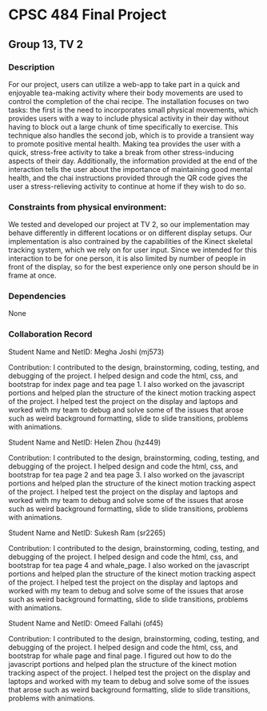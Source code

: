 # CPSC 484 Final Project
## Group 13, TV 2

### Description
For our project, users can utilize a web-app to take part in a quick and enjoyable tea-making activity where their body movements are used to control the completion of the chai recipe. The installation focuses on two tasks: the first is the need to incorporates small physical movements, which provides users with a way to include physical activity in their day without having to block out a large chunk of time specifically to exercise. This technique also handles the second job, which is to provide a transient way to promote positive mental health. Making tea provides the user with a quick, stress-free activity to take a break from other stress-inducing aspects of their day. Additionally, the information provided at the end of the interaction tells the user about the importance of maintaining good mental health, and the chai instructions provided through the QR code gives the user a stress-relieving activity to continue at home if they wish to do so.


### Constraints from physical environment:
We tested and developed our project at TV 2, so our implementation may behave differently in different locations or on different display setups. Our implementation is also contrained by the capabilities of the Kinect skeletal tracking system, which we rely on for user input. Since we intended for this interaction to be for one person, it is also limited by number of people in front of the display, so for the best experience only one person should be in frame at once.

### Dependencies
None

### Collaboration Record
Student Name and NetID: Megha Joshi (mj573)

Contribution: I contributed to the design, brainstorming, coding, testing, and debugging of the project. I helped design and code the html, css, and bootstrap for index page and tea page 1. I also worked on the javascript portions and helped plan the structure of the kinect motion tracking aspect of the project. I helped test the project on the display and laptops and worked with my team to debug and solve some of the issues that arose such as weird background formatting, slide to slide transitions, problems with animations. 

Student Name and NetID: Helen Zhou (hz449)

Contribution:  I contributed to the design, brainstorming, coding, testing, and debugging of the project. I helped design and code the html, css, and bootstrap for tea page 2 and tea page 3. I also worked on the javascript portions and helped plan the structure of the kinect motion tracking aspect of the project. I helped test the project on the display and laptops and worked with my team to debug and solve some of the issues that arose such as weird background formatting, slide to slide transitions, problems with animations. 

Student Name and NetID: Sukesh Ram (sr2265)

Contribution: I contributed to the design, brainstorming, coding, testing, and debugging of the project. I helped design and code the html, css, and bootstrap for tea page 4 and whale_page. I also worked on the javascript portions and helped plan the structure of the kinect motion tracking aspect of the project. I helped test the project on the display and laptops and worked with my team to debug and solve some of the issues that arose such as weird background formatting, slide to slide transitions, problems with animations. 

Student Name and NetID: Omeed Fallahi (of45)

Contribution: I contributed to the design, brainstorming, coding, testing, and debugging of the project. I helped design and code the html, css, and bootstrap for whale page and final page. I figured out how to do the javascript portions and helped plan the structure of the kinect motion tracking aspect of the project. I helped test the project on the display and laptops and worked with my team to debug and solve some of the issues that arose such as weird background formatting, slide to slide transitions, problems with animations. 

